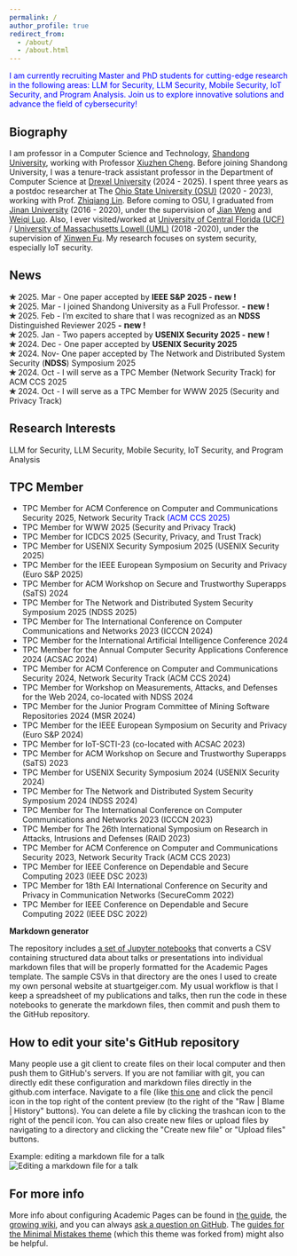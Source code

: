 ```yaml
---
permalink: /
author_profile: true
redirect_from: 
  - /about/
  - /about.html
---
```



<span style="color: blue;">
I am currently recruiting Master and PhD students for cutting-edge research in the following areas: LLM for Security, LLM Security, Mobile Security, IoT Security, and Program Analysis. Join us to explore innovative solutions and advance the field of cybersecurity!
</span>

 
Biography
------
I am professor in a Computer Science and Technology, [Shandong University](https://www.en.sdu.edu.cn/), working with Professor [Xiuzhen Cheng](https://scholar.google.com/citations?user=O1yGhH0AAAAJ&hl=en). Before joining Shandong University, I was a tenure-track assistant professor in the Department of Computer Science at [Drexel University](https://drexel.edu/) (2024 - 2025). I spent three years as a postdoc researcher at The [Ohio State University (OSU)](http://www.osu.edu/) (2020 - 2023), working with Prof. [Zhiqiang Lin](https://zhiqlin.github.io/). Before coming to OSU, I graduated from [Jinan University](https://www.jnu.edu.cn/main.htm) (2016 - 2020),  under the supervision of [Jian Weng](https://scholar.google.com/citations?user=7xRkSZAAAAAJ&hl=en) and [Weiqi Luo](https://english.jnu.edu.cn/2012/0709/c2027a48148/page.htm).    Also, I ever visited/worked at  [University of Central Florida (UCF)](https://www.ucf.edu/) / [University of Massachusetts Lowell (UML)](https://www.uml.edu/) (2018 -2020),  under the supervision of  [Xinwen Fu](https://www.cs.uml.edu/~xinwenfu/index.html).  My research focuses on system security, especially IoT security.  

 
News
------
**✯** 2025. Mar - One paper accepted by **IEEE S&P 2025 - 𝕟𝕖𝕨 !**  
**✯** 2025. Mar - I joined Shandong University as a Full Professor. **- 𝕟𝕖𝕨 !**  
**✯** 2025. Feb - I’m excited to share that I was recognized as an **NDSS** Distinguished Reviewer 2025  **- 𝕟𝕖𝕨 !**  
**✯** 2025. Jan - Two papers accepted by **USENIX Security 2025  - 𝕟𝕖𝕨 !**  
**✯** 2024. Dec - One paper accepted by **USENIX Security 2025**  
**✯** 2024. Nov-  One paper accepted by  The Network and Distributed System Security (**NDSS**) Symposium 2025  
**✯** 2024. Oct - I will serve as a TPC Member (Network Security Track) for ACM CCS 2025    
**✯** 2024. Oct - I will serve as a TPC Member for WWW 2025 (Security and Privacy Track)    


Research Interests
------
LLM for Security, LLM Security, Mobile Security, IoT Security, and Program Analysis

TPC Member
------
-   TPC Member for ACM Conference on Computer and Communications Security 2025, Network Security Track <span style="color: blue;">(ACM CCS 2025)</span>  
-   TPC Member for WWW 2025 (Security and Privacy Track)  
-   TPC Member for ICDCS 2025 (Security, Privacy, and Trust Track)  
-   TPC Member for USENIX Security Symposium 2025 (USENIX Security 2025)  
-   TPC Member for the IEEE European Symposium on Security and Privacy (Euro S&P 2025)  
-   TPC Member for ACM Workshop on Secure and Trustworthy Superapps (SaTS) 2024  
-   TPC Member for The Network and Distributed System Security Symposium 2025  (NDSS 2025)  
-   TPC Member for The International Conference on Computer Communications and Networks 2023 (ICCCN 2024)  
-   TPC Member for the International Artificial Intelligence Conference 2024  
-   TPC Member for the Annual Computer Security Applications Conference 2024 (ACSAC 2024)  
-   TPC Member for ACM Conference on Computer and Communications Security 2024, Network Security Track (ACM CCS 2024)  
-   TPC Member for Workshop on Measurements, Attacks, and Defenses for the Web 2024, co-located with NDSS 2024  
-   TPC Member for the Junior Program Committee of Mining Software Repositories 2024 (MSR 2024)  
-   TPC Member for the IEEE European Symposium on Security and Privacy (Euro S&P  2024)  
-   TPC Member for IoT-SCTI-23 (co-located with ACSAC 2023)  
-   TPC Member for ACM Workshop on Secure and Trustworthy Superapps (SaTS) 2023  
-   TPC Member for USENIX Security Symposium 2024 (USENIX Security 2024)  
-   TPC Member for The Network and Distributed System Security Symposium 2024 (NDSS 2024)  
-   TPC Member for The International Conference on Computer Communications and Networks 2023 (ICCCN 2023)  
-   TPC Member for The 26th International Symposium on Research in Attacks, Intrusions and Defenses (RAID 2023)  
-   TPC Member for ACM Conference on Computer and Communications Security 2023, Network Security Track (ACM CCS 2023)  
-   TPC Member for IEEE Conference on Dependable and Secure Computing 2023 (IEEE DSC 2023)  
-   TPC Member for 18th EAI International Conference on Security and Privacy in Communication Networks (SecureComm 2022)  
-   TPC Member for IEEE Conference on Dependable and Secure Computing 2022 (IEEE DSC 2022)

**Markdown generator**

The repository includes [a set of Jupyter notebooks](https://github.com/academicpages/academicpages.github.io/tree/master/markdown_generator
) that converts a CSV containing structured data about talks or presentations into individual markdown files that will be properly formatted for the Academic Pages template. The sample CSVs in that directory are the ones I used to create my own personal website at stuartgeiger.com. My usual workflow is that I keep a spreadsheet of my publications and talks, then run the code in these notebooks to generate the markdown files, then commit and push them to the GitHub repository.

How to edit your site's GitHub repository
------
Many people use a git client to create files on their local computer and then push them to GitHub's servers. If you are not familiar with git, you can directly edit these configuration and markdown files directly in the github.com interface. Navigate to a file (like [this one](https://github.com/academicpages/academicpages.github.io/blob/master/_talks/2012-03-01-talk-1.md) and click the pencil icon in the top right of the content preview (to the right of the "Raw | Blame | History" buttons). You can delete a file by clicking the trashcan icon to the right of the pencil icon. You can also create new files or upload files by navigating to a directory and clicking the "Create new file" or "Upload files" buttons. 

Example: editing a markdown file for a talk
![Editing a markdown file for a talk](/images/editing-talk.png)

For more info
------
More info about configuring Academic Pages can be found in [the guide](https://academicpages.github.io/markdown/), the [growing wiki](https://github.com/academicpages/academicpages.github.io/wiki), and you can always [ask a question on GitHub](https://github.com/academicpages/academicpages.github.io/discussions). The [guides for the Minimal Mistakes theme](https://mmistakes.github.io/minimal-mistakes/docs/configuration/) (which this theme was forked from) might also be helpful.
